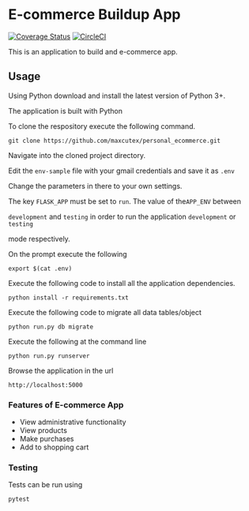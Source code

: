 # E-commerce Buildup App

[![Coverage Status](https://coveralls.io/repos/github/Maxcutex/personal_ecommerce/badge.svg?branch=develop)](https://coveralls.io/github/Maxcutex/personal_ecommerce?branch=develop)
[![CircleCI](https://circleci.com/gh/Maxcutex/personal_ecommerce.svg?style=svg)](https://circleci.com/gh/Maxcutex/personal_ecommerce)

This is an application to build and e-commerce app. 


## Usage
Using  Python download and install the latest version of Python 3+.

The application is built with Python

To clone the respository execute the following command.
```
git clone https://github.com/maxcutex/personal_ecommerce.git
```
Navigate into the cloned project directory.

Edit the `env-sample` file with your gmail credentials and save it as `.env`

Change the parameters in there to your own settings.

The key ```FLASK_APP``` must be set to ```run```. The value of the`APP_ENV` between 

`development` and `testing` in order to run the application `development` or `testing` 

mode respectively.

On the prompt execute the following 
```
export $(cat .env)
```


Execute the following code to install all the application dependencies.
```
python install -r requirements.txt
```

Execute the following code to migrate all data tables/object
```
python run.py db migrate
```


Execute the following at the command line
```
python run.py runserver
```

Browse the application in the url
```
http://localhost:5000
```

### Features of E-commerce App
- View administrative functionality
- View products
- Make purchases
- Add to shopping cart



### Testing
Tests can be run using
```
pytest
```
